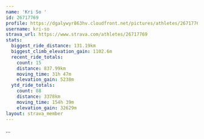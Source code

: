 ```yaml
---
name: 'Kri So '
id: 26717769
profile: https://dgalywyr863hv.cloudfront.net/pictures/athletes/26717769/7761026/14/large.jpg
username: kri-so
strava_url: https://www.strava.com/athletes/26717769
stats:
  biggest_ride_distance: 131.19km
  biggest_climb_elevation_gain: 1102.6m
  recent_ride_totals:
    count: 15
    distance: 837.99km
    moving_time: 31h 47m
    elevation_gain: 5238m
  ytd_ride_totals:
    count: 88
    distance: 3378km
    moving_time: 154h 39m
    elevation_gain: 32629m
layout: strava_member
--- 
```

...
